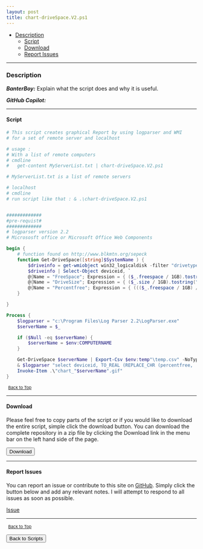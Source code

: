 ```yaml
---
layout: post
title: chart-driveSpace.V2.ps1
---
```


- [Description](#description)
  - [Script](#script)
  - [Download](#download)
  - [Report Issues](#report-issues)

---

### Description

**_BanterBoy:_** Explain what the script does and why it is useful.

**_GitHub Copilot:_**

---

#### Script

```powershell
# This script creates graphical Report by using logparser and WMI
# for a set of remote server and localhost

# usage :
# With a list of remote computers
# cmdline
#   get-content MyServerList.txt | chart-driveSpace.V2.ps1

# MyServerList.txt is a list of remote servers

# localhost
# cmdline
# run script like that : & .\chart-driveSpace.V2.ps1


#############
#pre-requist#
#############
# logparser version 2.2
# Micrososft office or Microsoft Office Web Components

begin {
	# function found on http://www.blkmtn.org/sepeck
	function Get-DriveSpace([string]$SystemName ) {
		$driveinfo = get-wmiobject win32_logicaldisk -filter "drivetype=3 or drivetype=4" -computer $SystemName
		$driveinfo | Select-Object deviceid, `
		@{Name = "FreeSpace"; Expression = { ($_.freespace / 1GB).tostring("0.00") } }, `
		@{Name = "DriveSize"; Expression = { ($_.size / 1GB).tostring("0.00") } }, `
		@{Name = "Percentfree"; Expression = { ((($_.freespace / 1GB) / ($_.size / 1GB)) * 100).tostring("0.00") } }
	}

}

Process {
	$logparser = "c:\Program Files\Log Parser 2.2\LogParser.exe"
	$serverName = $_

	if ($Null -eq $serverName) {
		$serverName = $env:COMPUTERNAME
	}

	Get-DriveSpace $serverName | Export-Csv $env:temp"\temp.csv" -NoTypeInformation
	& $logparser "select deviceid, TO_REAL (REPLACE_CHR (percentfree, ',', '.')) as purcentage into chart_$serverName.gif from $env:temp\temp.csv order by deviceID desc" "-o:chart" "-charttype:BarStacked" "-charttitle:Purcentage : FreeSpace by disk              Server:$serverName" "-values:ON" "-categories:ON" "-maxCategoryLabels:100"
	Invoke-Item .\"chart_"$serverName".gif"
}
```

<span style="font-size:11px;"><a href="#"><i class="fas fa-caret-up" aria-hidden="true" style="color: white; margin-right:5px;"></i>Back to Top</a></span>

---

#### Download

Please feel free to copy parts of the script or if you would like to download the entire script, simple click the download button. You can download the complete repository in a zip file by clicking the Download link in the menu bar on the left hand side of the page.

<button class="btn" type="submit" onclick="window.open('/PowerShell/scripts/chart-driveSpace.V2.ps1')">
    <i class="fa fa-cloud-download-alt">
    </i>
        Download
</button>

---

#### Report Issues

You can report an issue or contribute to this site on <a href="https://github.com/BanterBoy/scripts-blog/issues">GitHub</a>. Simply click the button below and add any relevant notes. I will attempt to respond to all issues as soon as possible.

<!-- Place this tag where you want the button to render. -->

<a class="github-button" href="https://github.com/BanterBoy/scripts-blog/issues/new?title=chart-driveSpace.V2.ps1&body=There is a problem with this function. Please find details below." data-show-count="true" aria-label="Issue BanterBoy/scripts-blog on GitHub">Issue</a>

---

<span style="font-size:11px;"><a href="#"><i class="fas fa-caret-up" aria-hidden="true" style="color: white; margin-right:5px;"></i>Back to Top</a></span>

<a href="/menu/_pages/scripts.html">
    <button class="btn">
        <i class='fas fa-reply'>
        </i>
            Back to Scripts
    </button>
</a>

[1]: http://ecotrust-canada.github.io/markdown-toc
[2]: https://github.com/googlearchive/code-prettify
